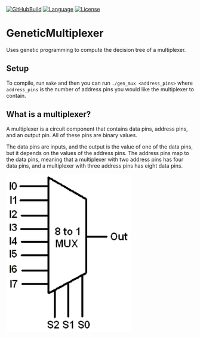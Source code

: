 [![GitHubBuild](https://github.com/bkthomps/GeneticMultiplexer/workflows/build/badge.svg)](https://github.com/bkthomps/GeneticMultiplexer)
[![Language](https://img.shields.io/badge/language-C++17-orange.svg)](https://en.wikipedia.org/wiki/C%2B%2B17)
[![License](https://img.shields.io/badge/license-MIT-blue.svg)](https://github.com/bkthomps/GeneticMultiplexer/blob/master/LICENSE)

# GeneticMultiplexer

Uses genetic programming to compute the decision tree of a multiplexer.

## Setup

To compile, run `make` and then you can run `./gen_mux <address_pins>` where `address_pins` is the
number of address pins you would like the multiplexer to contain.

## What is a multiplexer?

A multiplexer is a circuit component that contains data pins, address pins, and an output pin. All
of these pins are binary values.

The data pins are inputs, and the output is the value of one of the data pins, but it depends on
the values of the address pins. The address pins map to the data pins, meaning that a multiplexer
with two address pins has four data pins, and a multiplexer with three address pins has eight
data pins.

![Three Address Multiplexer](images/3_address_mux.png "Three Address Multiplexer")

